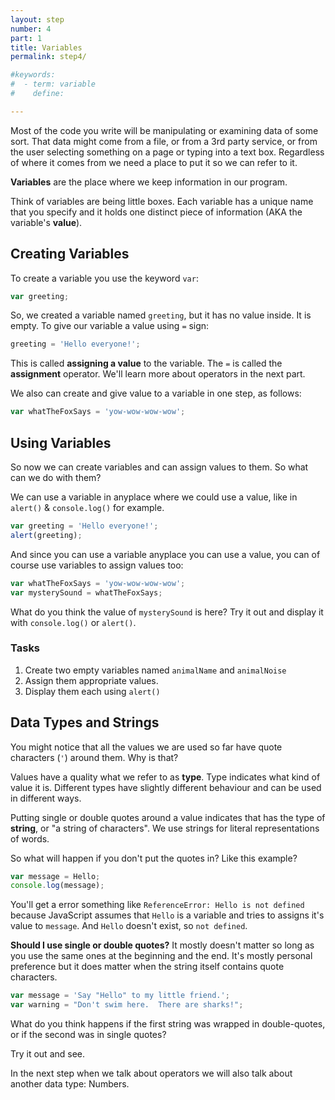 ```yaml
---
layout: step
number: 4
part: 1
title: Variables
permalink: step4/

#keywords:
#  - term: variable
#    define: 

---
```


Most of the code you write will be manipulating or examining data of some sort. That data might come from a file, or from a 3rd party service, or from the user selecting something on a page or typing into a text box.  Regardless of where it comes from we need a place to put it so we can refer to it. 

**Variables** are the place where we keep information in our program.

Think of variables are being little boxes.  Each variable has a unique name that you specify and it holds one distinct piece of information (AKA the variable's **value**).

## Creating Variables

To create a variable you use the keyword `var`:

```javascript
var greeting;
```

So, we created a variable named `greeting`, but it has no value inside.  It is empty. To give our variable a value 
using `=` sign:

```javascript
greeting = 'Hello everyone!';
```

This is called **assigning a value** to the variable.  The `=` is called the **assignment** operator.  We'll learn more about operators in the next part.  

We also can create and give value to a variable in one step, as follows:

```javascript
var whatTheFoxSays = 'yow-wow-wow-wow';
```

## Using Variables

So now we can create variables and can assign values to them.  So what can we do with them?  

We can use a variable in anyplace where we could use a value, like in `alert()` & `console.log()` for example.  

```javascript
var greeting = 'Hello everyone!';
alert(greeting);
```

And since you can use a variable anyplace you can use a value, you can of course use variables to assign values too:

```javascript
var whatTheFoxSays = 'yow-wow-wow-wow';
var mysterySound = whatTheFoxSays;
```

What do you think the value of `mysterySound` is here?  Try it out and display it with `console.log()` or `alert()`.

### Tasks
1. Create two empty variables named `animalName` and `animalNoise`
2. Assign them appropriate values.
3. Display them each using `alert()`


## Data Types and Strings

You might notice that all the values we are used so far have quote characters (`'`) around them.  Why is that?

Values have a quality what we refer to as **type**. Type indicates what kind of value it is.  Different types have slightly different behaviour and can be used in different ways. 

Putting single or double quotes around a value indicates that has the type of **string**, or "a string of characters".  We use strings for literal representations of words.

So what will happen if you don't put the quotes in?  Like this example?

```javascript
var message = Hello;
console.log(message);
```

You'll get a error something like `ReferenceError: Hello is not defined` because JavaScript assumes that `Hello` is a variable and tries to assigns it's value to `message`.  And `Hello` doesn't exist, so `not defined`.

**Should I use single or double quotes?**  It mostly doesn't matter so long as you use the same ones at the beginning and the end.  It's mostly personal preference but it does matter when the string itself contains quote characters.

```javascript
var message = 'Say "Hello" to my little friend.';
var warning = "Don't swim here.  There are sharks!";
```

What do you think happens if the first string was wrapped in double-quotes, or if the second was in single quotes?

Try it out and see.

In the next step when we talk about operators we will also talk about another data type: Numbers.


